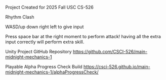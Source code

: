Project Created for 2025 Fall USC CS-526

Rhythm Clash

WASD/up down right left to give input

Press space bar at the right moment to perform attack!
having all the extra input correctly will perform extra skill.

Unity Project GitHub Repository
https://github.com/CSCI-526/main-midnight-mechanics-1

Playable Alpha Progress Check Build
https://csci-526.github.io/main-midnight-mechanics-1/alphaProgressCheck/

